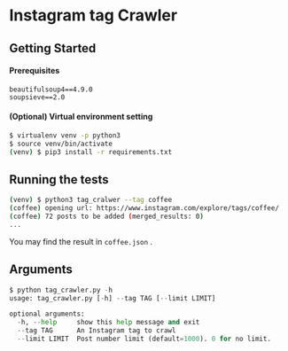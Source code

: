 # Instagram tag Crawler

## Getting Started

#### Prerequisites 

```
beautifulsoup4==4.9.0
soupsieve==2.0
```



#### (Optional) Virtual environment setting

```bash
$ virtualenv venv -p python3
$ source venv/bin/activate
(venv) $ pip3 install -r requirements.txt
```



## Running the tests

```bash
(venv) $ python3 tag_cralwer --tag coffee
(coffee) opening url: https://www.instagram.com/explore/tags/coffee/
(coffee) 72 posts to be added (merged_results: 0)
...
```

You may find the result in `coffee.json` .

#### 

## Arguments

```python
$ python tag_crawler.py -h
usage: tag_crawler.py [-h] --tag TAG [--limit LIMIT]

optional arguments:
  -h, --help     show this help message and exit
  --tag TAG      An Instagram tag to crawl
  --limit LIMIT  Post number limit (default=1000). 0 for no limit.
```

